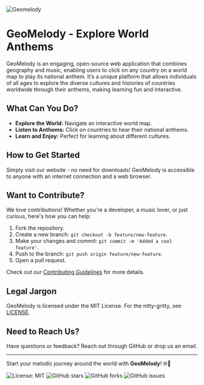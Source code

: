 ![Geomelody](https://github.com/soloman-err/Geomelody/blob/main/public/geomelody-map.png)

# GeoMelody - Explore World Anthems

GeoMelody is an engaging, open-source web application that combines geography and music, enabling users to click on any country on a world map to play its national anthem. It’s a unique platform that allows individuals of all ages to explore the diverse cultures and histories of countries worldwide through their anthems, making learning fun and interactive.


## What Can You Do?

- **Explore the World:** Navigate an interactive world map.
- **Listen to Anthems:** Click on countries to hear their national anthems.
- **Learn and Enjoy:** Perfect for learning about different cultures.

## How to Get Started

Simply visit our website - no need for downloads! GeoMelody is accessible to anyone with an internet connection and a web browser.

## Want to Contribute?

We love contributions! Whether you're a developer, a music lover, or just curious, here's how you can help:

1. Fork the repository.
2. Create a new branch: `git checkout -b feature/new-feature`.
3. Make your changes and commit: `git commit -m 'Added a cool feature'`.
4. Push to the branch: `git push origin feature/new-feature`.
5. Open a pull request.

Check out our [Contributing Guidelines](CONTRIBUTING.md) for more details.

## Legal Jargon

GeoMelody is licensed under the MIT License. For the nitty-gritty, see [LICENSE](LICENSE).

## Need to Reach Us?

Have questions or feedback? Reach out through GitHub or drop us an email.

---

Start your melodic journey around the world with **GeoMelody**! 🌐🎵


![License: MIT](https://img.shields.io/badge/License-MIT-blue.svg)
![GitHub stars](https://img.shields.io/github/stars/soloman-err/geomelody)
![GitHub forks](https://img.shields.io/github/forks/soloman-err/geomelody)
![GitHub issues](https://img.shields.io/github/issues/soloman-err/geomelody)
